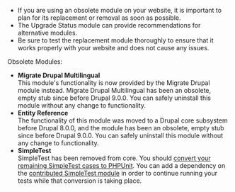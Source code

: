 * If you are using an obsolete module on your website, it is important to plan for its replacement or removal as soon as possible.
* The Upgrade Status module can provide recommendations for alternative modules.
* Be sure to test the replacement module thoroughly to ensure that it works properly with your website and does not cause any issues.

Obsolete Modules:

* **Migrate Drupal Multilingual**  
 This module's functionality is now provided by the Migrate Drupal module instead. Migrate Drupal Multilingual has been an obsolete, empty stub since before Drupal 9.0.0\. You can safely uninstall this module without any change to functionality.
* **Entity Reference**  
 The functionality of this module was moved to a Drupal core subsystem before Drupal 8.0.0, and the module has been an obsolete, empty stub since before Drupal 9.0.0\. You can safely uninstall this module without any change to functionality.
* **SimpleTest**  
 SimpleTest has been removed from core. You should [convert your remaining SimpleTest cases to PHPUnit](https://www.drupal.org/docs/automated-testing/converting-simpletests-to-phpunit-tests). You can add a dependency on the [contributed SimpleTest module](https://www.drupal.org/project/simpletest) in order to continue running your tests while that conversion is taking place.